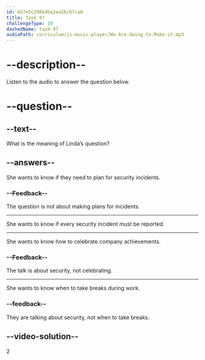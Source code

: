 ```yaml
---
id: 657e5c296bdba2ea26c67ca0
title: Task 97
challengeType: 19
dashedName: task-97
audioPath: curriculum/js-music-player/We-Are-Going-to-Make-it.mp3
---
```


<!-- (audio) Linda: So, what do we have to comply with in our projects? -->

# --description--

Listen to the audio to answer the question below.

# --question--

## --text--

What is the meaning of Linda’s question?

## --answers--

She wants to know if they need to plan for security incidents.

### --Feedback--

The question is not about making plans for incidents.

---

She wants to know if every security incident must be reported.

---

She wants to know how to celebrate company achievements.

### --Feedback--

The talk is about security, not celebrating.

---

She wants to know when to take breaks during work.

### --feedback--

They are talking about security, not when to take breaks.

## --video-solution--

2

